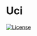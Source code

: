 # Uci

[![License](https://img.shields.io/badge/License-MIT-yellow.svg)](./[LICENSE](https://github.com/ivan-r-sigaev/pico_chess/blob/main/LICENSE))